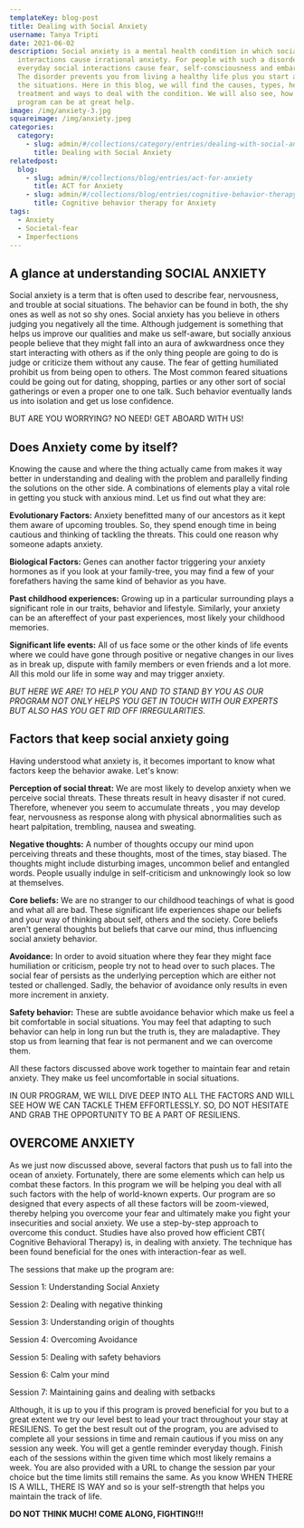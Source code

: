 ```yaml
---
templateKey: blog-post
title: Dealing with Social Anxiety
username: Tanya Tripti
date: 2021-06-02
description: Social anxiety is a mental health condition in which social
  interactions cause irrational anxiety. For people with such a disorder,
  everyday social interactions cause fear, self-consciousness and embarrassment.
  The disorder prevents you from living a healthy life plus you start avoiding
  the situations. Here in this blog, we will find the causes, types, help,
  treatment and ways to deal with the condition. We will also see, how our
  program can be at great help.
image: /img/anxiety-3.jpg
squareimage: /img/anxiety.jpeg
categories:
  category:
    - slug: admin/#/collections/category/entries/dealing-with-social-anxiety?ref=workflow
      title: Dealing with Social Anxiety
relatedpost:
  blog:
    - slug: admin/#/collections/blog/entries/act-for-anxiety
      title: ACT for Anxiety
    - slug: admin/#/collections/blog/entries/cognitive-behavior-therapy-cbt-for-anxiety
      title: Cognitive behavior therapy for Anxiety
tags:
  - Anxiety
  - Societal-fear
  - Imperfections
---
```

<!--StartFragment-->

## **A glance at understanding SOCIAL ANXIETY**

Social anxiety is a term that is often used to describe fear, nervousness, and trouble at social situations. The behavior can be found in both, the shy ones as well as not so shy ones. Social anxiety has you believe in others judging you negatively all the time. Although judgement is something that helps us improve our qualities and make us self-aware, but socially anxious people believe that they might fall into an aura of awkwardness once they start interacting with others as if the only thing people are going to do is judge or criticize them without any cause. The fear of getting humiliated prohibit us from being open to others. The Most common feared situations could be going out for dating, shopping, parties or any other sort of social gatherings or even a proper one to one talk. Such behavior eventually lands us into isolation and get us lose confidence. 

BUT ARE YOU WORRYING? NO NEED! GET ABOARD WITH US!

## Does Anxiety come by itself?

Knowing the cause and where the thing actually came from makes it way better in understanding and dealing with the problem and parallelly finding the solutions on the other side. A combinations of elements play a vital role in getting you stuck with anxious mind. Let us find out what they are:

**Evolutionary Factors:** Anxiety benefitted many of our ancestors as it kept them aware of upcoming troubles. So, they spend enough time in being cautious and thinking of tackling the threats. This could one reason why someone adapts anxiety.

**Biological Factors:** Genes can another factor triggering your anxiety hormones as if you look at your family-tree, you may find a few of your forefathers having the same kind of behavior as you have.

**Past childhood experiences:** Growing up in a particular surrounding plays a significant role in our traits, behavior and lifestyle. Similarly, your anxiety can be an aftereffect of your past experiences, most likely your childhood memories.

**Significant life events:** All of us face some or the other kinds of life events where we could have gone through positive or negative changes in our lives as in break up, dispute with family members or even friends and a lot more. All this mold our life in some way and may trigger anxiety.

*BUT HERE WE ARE! TO HELP YOU AND TO STAND BY YOU AS OUR PROGRAM NOT ONLY HELPS YOU GET IN TOUCH WITH OUR EXPERTS BUT ALSO HAS YOU GET RID OFF IRREGULARITIES.*

## **Factors that keep social anxiety going**

Having understood what anxiety is, it becomes important to know what factors keep the behavior awake. Let's know:

**Perception of social threat:** We are most likely to develop anxiety when we perceive social threats. These threats result in heavy disaster if not cured. Therefore, whenever you seem to accumulate threats , you may develop fear, nervousness as response along with physical abnormalities such as heart palpitation, trembling, nausea and sweating.

**Negative thoughts:** A number of thoughts occupy our mind upon perceiving threats and these thoughts, most of the times, stay biased. The thoughts might include disturbing images, uncommon belief and entangled words. People usually indulge in self-criticism and unknowingly look so low at themselves.

**Core beliefs:** We are no stranger to our childhood teachings of what is good and what all are bad. These significant life experiences shape our beliefs and your way of thinking about self, others and the society. Core beliefs aren't general thoughts but beliefs that carve our mind, thus influencing social anxiety behavior.

**Avoidance:** In order to avoid situation where they fear they might face humiliation or criticism, people try not to head over to such places. The social fear of persists as the underlying perception which are either not tested or challenged. Sadly, the behavior of avoidance only results in even more increment in anxiety.

**Safety behavior:** These are subtle avoidance behavior which make us feel a bit comfortable in social situations. You may feel that adapting to such behavior can help in long run but the truth is, they are maladaptive. They stop us from learning that fear is not permanent and we can overcome them.

All these factors discussed above work together to maintain fear and retain anxiety. They make us feel uncomfortable in social situations. 

IN OUR PROGRAM, WE WILL DIVE DEEP INTO ALL THE FACTORS AND WILL SEE HOW WE CAN TACKLE THEM EFFORTLESSLY. SO, DO NOT HESITATE AND GRAB THE OPPORTUNITY TO BE A PART OF RESILIENS.

## **OVERCOME ANXIETY**

As we just now discussed above, several factors that push us to fall into the ocean of anxiety. Fortunately, there are some elements which can help us combat these factors. In this program we will be helping you deal with all such factors with the help of world-known experts. Our program are so designed that every aspects of all these factors will be zoom-viewed, thereby helping you overcome your fear and ultimately make you fight your insecurities and social anxiety. We use a step-by-step approach to overcome this conduct. Studies have also proved how efficient CBT( Cognitive Behavioral Therapy) is, in dealing with anxiety. The technique has been found beneficial for the ones with interaction-fear as well.

The sessions that make up the program are: 

Session 1: Understanding Social Anxiety

Session 2: Dealing with negative thinking

Session 3: Understanding origin of thoughts

Session 4: Overcoming Avoidance 

Session 5: Dealing with safety behaviors 

Session 6: Calm your mind 

Session 7: Maintaining gains and dealing with setbacks

Although, it is up to you if this program is proved beneficial for you but to a great extent we try our level best to lead your tract throughout your stay at RESILIENS. To get the best result out of the program, you are advised to complete all your sessions in time and remain cautious if you miss on any session any week. You will get a gentle reminder everyday though. Finish each of the sessions within the given time which most likely remains a week. You are also provided with a URL to change the session par your choice but the time limits still remains the same. As you know WHEN THERE IS A WILL, THERE IS  WAY and so is your self-strength that helps you maintain the track of life.

**DO NOT THINK MUCH! COME ALONG, FIGHTING!!!**

<!--EndFragment-->